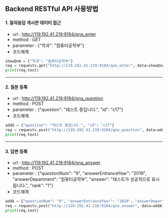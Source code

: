 Backend RESTful API 사용방법
----

#### 1. 질의응답 게시판 데이터 접근 
   * url : http://119.192.41.219:9184/qna_enter
   * method : GET
   * parameter : {"학과": "컴퓨터공학부"}  
   * 코드예제
```python
showQnA = {"학과": "컴퓨터공학부"}
req = requests.get("http://119.192.41.219:9184/qna_enter", data=showQnA)
print(req.text)
```
***

#### 2. 질문 등록
   * url : http://119.192.41.219:9184/qna_question
   * method : POST
   * parameter : {"question": "테스트 중입니다.", "id": "c17"}
   * 코드예제
```python
addQ = {"question": "테스트 중입니다.", "id": "c17"}
req = requests.post("http://119.192.41.219:9184/qna_question", data=addQ)
print(req.text)
```
***

#### 3. 답변 등록
   * url : http://119.192.41.219:9184/qna_answer
   * method : POST
   * parameter : {"questionNum": "9", "answerEntranceYear": "2019", "answerDepartment": "컴퓨터공학부", "answer": "테스트가 성공적으로 표시됩니다.", "rank": "1"} 
   * 코드예제
     
```python     
addA = {"questionNum": "9", "answerEntranceYear": "2019", "answerDepartment": "컴퓨터공학부", "answer": "테스트가 성공적으로 표시됩니다.", "rank": "1"}
req = requests.post("http://119.192.41.219:9184/qna_answer", data=addA)
print(req.text)
```
